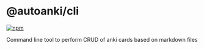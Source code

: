# @autoanki/cli

[![npm](https://img.shields.io/npm/v/@autoanki/cli)](https://www.npmjs.com/package/@autoanki/cli)

Command line tool to perform CRUD of anki cards based on markdown files
